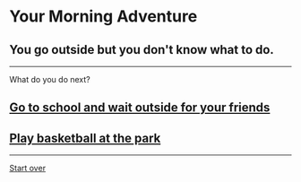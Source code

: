 # Your Morning Adventure 
## You go outside but you don't know what to do. 
---
What do you do next?
## [Go to school and wait outside for your friends](stayhome.md)
## [Play basketball at the park](outside.md)
---
[Start over](start.md)